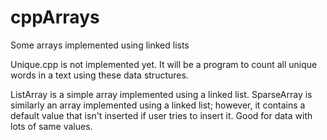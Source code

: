 # cppArrays
Some arrays implemented using linked lists

Unique.cpp is not implemented yet. It will be a program to count all unique words in a text using these data structures.

ListArray is a simple array implemented using a linked list.
SparseArray is similarly an array implemented using a linked list; however, it contains a default value that isn't inserted if user tries to insert it. Good for data with lots of same values.
